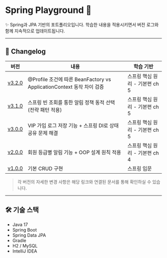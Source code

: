 # Spring Playground 🧪

✨ Spring과 JPA 기반의 포트폴리오입니다. 학습한 내용을 적용시키면서 버전 로그와 함께 지속적으로 업데이트됩니다.

---

## 🧾 Changelog

| 버전                               | 내용                                                         | 학습 기반                |
|----------------------------------|------------------------------------------------------------|----------------------|
| [v3.2.0](./changelogs/v3.2.0.md) | @Profile 조건에 따른 BeanFactory vs ApplicationContext 동작 차이 검증 | 스프링 핵심 원리 - 기본편 ch 5 |
| [v3.1.0](./changelogs/v3.1.0.md) | 스프링 빈 조회를 통한 알림 정책 동적 선택 (전략 패턴 적용)                        | 스프링 핵심 원리 - 기본편 ch 5 |
| [v3.0.0](./changelogs/v3.0.0.md) | VIP 가입 로그 저장 기능 + 스프링 DI로 상태 공유 문제 해결                      | 스프링 핵심 원리 - 기본편 ch 5 |
| [v2.0.0](./changelogs/v2.0.0.md) | 회원 등급별 알림 기능 + OOP 설계 원칙 적용                                | 스프링 핵심 원리 - 기본편 ch 4 |
| [v1.0.0](./changelogs/v1.0.0.md) | 기본 CRUD 구현                                                 | 스프링 입문               | 
> 각 버전의 자세한 변경 사항은 해당 링크와 연결된 문서를 통해 확인하실 수 있습니다.


---

## 🛠 기술 스택

- Java 17
- Spring Boot
- Spring Data JPA
- Gradle
- H2 / MySQL
- IntelliJ IDEA